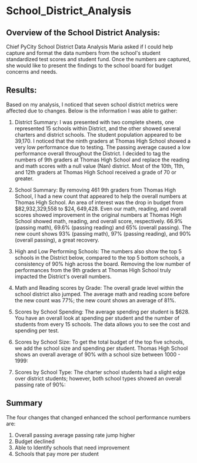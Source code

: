 # School_District_Analysis

## Overview of the School District Analysis:

Chief PyCity School District Data Analysis Maria asked if I could help capture and format the data numbers from the school's student standardized test scores and student fund. Once the numbers are captured, she would like to present the findings to the school board for budget concerns and needs. 

## Results: 

Based on my analysis, I noticed that seven school district metrics were affected due to changes. Below is the information I was able to gather: 



1. District Summary: I was presented with two complete sheets, one represented 15 schools within District, and the other showed several charters and district schools. The student population appeared to be 39,170. I noticed that the ninth graders at Thomas High School showed a very low performance due to testing. The passing average caused a low performance overall throughout the District. I decided to tag the numbers of 9th graders at Thomas High School and replace the reading and math scores with a null value (Nan) district. Most of the 10th, 11th, and 12th graders at Thomas High School received a grade of 70 or greater. 




2. School Summary: By removing 461 9th graders from Thomas High School, I had a new count that appeared to help the overall numbers at Thomas High School. An area of interest was the drop in budget from $82,932,329,558 to $24, 649,428. Even our math, reading, and overall scores showed improvement in the original numbers at Thomas High School showed math, reading, and overall score, respectively. 66.9% (passing math), 69.6% (passing reading) and 65% (overall passing). The new count shows 93% (passing math), 97% (passing reading), and 90% (overall passing), a great recovery.



3. High and Low Performing Schools: The numbers also show the top 5 schools in the District below, compared to the top 5 bottom schools, a consistency of 90% high across the board. Removing the low number of performances from the 9th graders at Thomas High School truly impacted the District's overall numbers. 




4. Math and Reading scores by Grade: The overall grade level within the school district also jumped. The average math and reading score before the new count was 77%; the new count shows an average of 81%.

 
11. Scores by School Spending: The average spending per student is $628. You have an overall look at spending per student and the number of students from every 15 schools. The data allows you to see the cost and spending per test. 


12. Scores by School Size: To get the total budget of the top five schools, we add the school size and spending per student. Thomas High School shows an overall average of 90% with a school size between 1000 - 1999:

 

13.	Scores by School Type: The charter school students had a slight edge over district students; however, both school types showed an overall passing rate of 90%: 



## Summary
 The four changes that changed enhanced the school performance numbers are: 
1. Overall passing average passing rate jump higher  
2. Budget declined  
3. Able to Identify schools that need improvement 
4. Schools that pay more per student 

